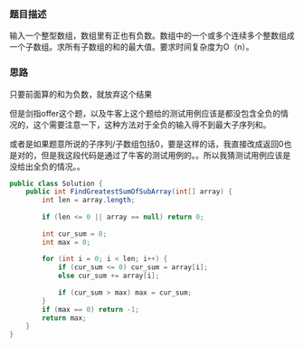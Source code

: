 ### 题目描述
输入一个整型数组，数组里有正也有负数。数组中的一个或多个连续多个整数组成一个子数组。求所有子数组的和的最大值。要求时间复杂度为O（n）。

### 思路

只要前面算的和为负数，就放弃这个结果

但是剑指offer这个题，以及牛客上这个题给的测试用例应该是都没包含全负的情况的，这个需要注意一下，这种方法对于全负的输入得不到最大子序列和。

或者是如果题意所说的子序列/子数组包括0，要是这样的话，我直接改成返回0也是对的，但是我这段代码是通过了牛客的测试用例的。。所以我猜测试用例应该是没给出全负的情况。。

```java
public class Solution {
    public int FindGreatestSumOfSubArray(int[] array) {
        int len = array.length;
        
        if (len <= 0 || array == null) return 0;
        
        int cur_sum = 0;
        int max = 0;
        
        for (int i = 0; i < len; i++) {
            if (cur_sum <= 0) cur_sum = array[i];
            else cur_sum += array[i];
            
            if (cur_sum > max) max = cur_sum;
        }
        if (max == 0) return -1;
        return max;
    }
}
```